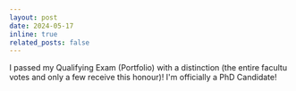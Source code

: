 ```yaml
---
layout: post
date: 2024-05-17
inline: true
related_posts: false
---
```


I passed my Qualifying Exam (Portfolio) with a distinction (the entire facultu votes and only a few receive this honour)! I'm officially a PhD Candidate! 
